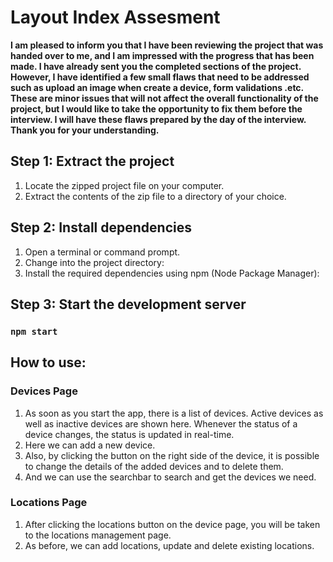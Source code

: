 # Layout Index Assesment

**I am pleased to inform you that I have been reviewing the project that was handed over to me, and I am impressed with the progress that has been made. I have already sent you the completed sections of the project. However, I have identified a few small flaws that need to be addressed such as upload an image when create a device, form validations .etc. These are minor issues that will not affect the overall functionality of the project, but I would like to take the opportunity to fix them before the interview. I will have these flaws prepared by the day of the interview.**
**Thank you for your understanding.**

## Step 1: Extract the project

1. Locate the zipped project file on your computer.
2. Extract the contents of the zip file to a directory of your choice.

## Step 2: Install dependencies

1. Open a terminal or command prompt.
2. Change into the project directory:
3. Install the required dependencies using npm (Node Package Manager):

## Step 3: Start the development server

### `npm start`

## How to use:

### Devices Page

1. As soon as you start the app, there is a list of devices. Active devices as well as inactive devices are shown here. Whenever the status of a device changes, the status is updated in real-time.
2. Here we can add a new device.
3. Also, by clicking the button on the right side of the device, it is possible to change the details of the added devices and to delete them.
4. And we can use the searchbar to search and get the devices we need.

### Locations Page

1. After clicking the locations button on the device page, you will be taken to the locations management page.
2. As before, we can add locations, update and delete existing locations.
